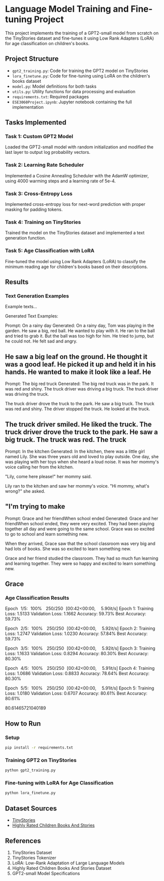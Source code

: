 # Language Model Training and Fine-tuning Project

This project implements the training of a GPT2-small model from scratch on the TinyStories dataset and fine-tunes it using Low Rank Adapters (LoRA) for age classification on children's books.

## Project Structure

- `gpt2_training.py`: Code for training the GPT2 model on TinyStories
- `lora_finetune.py`: Code for fine-tuning using LoRA on the children's books dataset
- `model.py`: Model definitions for both tasks
- `utils.py`: Utility functions for data processing and evaluation
- `requirements.txt`: Required packages
- `ESE3060Project.ipynb`: Jupyter notebook containing the full implementation

## Tasks Implemented

### Task 1: Custom GPT2 Model
Loaded the GPT2-small model with random initialization and modified the last layer to output log probability vectors.

### Task 2: Learning Rate Scheduler
Implemented a Cosine Annealing Scheduler with the AdamW optimizer, using 4000 warming steps and a learning rate of 5e-4.

### Task 3: Cross-Entropy Loss
Implemented cross-entropy loss for next-word prediction with proper masking for padding tokens.

### Task 4: Training on TinyStories
Trained the model on the TinyStories dataset and implemented a text generation function.

### Task 5: Age Classification with LoRA
Fine-tuned the model using Low Rank Adapters (LoRA) to classify the minimum reading age for children's books based on their descriptions.

## Results

### Text Generation Examples
Example texts...

Generated Text Examples: 

Prompt: On a rainy day
Generated: On a rainy day, Tom was playing in the garden. He saw a big, red ball. He wanted to play with it. He ran to the ball and tried to grab it. But the ball was too high for him. He tried to jump, but he could not. He felt sad and angry.

He saw a big leaf on the ground. He thought it was a good leaf. He picked it up and held it in his hands. He wanted to make it look like a leaf. He
--------------------------------------------------

Prompt: The big red truck
Generated: The big red truck was in the park. It was red and shiny. The truck driver was driving a big truck. The truck driver was driving the truck.

The truck driver drove the truck to the park. He saw a big truck. The truck was red and shiny. The driver stopped the truck. He looked at the truck.

The truck driver smiled. He liked the truck. The truck driver drove the truck to the park. He saw a big truck. The truck was red. The truck
--------------------------------------------------

Prompt: In the kitchen
Generated: In the kitchen, there was a little girl named Lily. She was three years old and loved to play outside. One day, she was playing with her toys when she heard a loud noise. It was her mommy's voice calling her from the kitchen.

"Lily, come here please!" her mommy said.

Lily ran to the kitchen and saw her mommy's voice. "Hi mommy, what's wrong?" she asked.

"I'm trying to make
--------------------------------------------------

Prompt: Grace and her friendWhen school ended
Generated: Grace and her friendWhen school ended, they were very excited. They had been playing together all day and were going to the same school. Grace was so excited to go to school and learn something new.

When they arrived, Grace saw that the school classroom was very big and had lots of books. She was so excited to learn something new.

Grace and her friend studied the classroom. They had so much fun learning and learning together. They were so happy and excited to learn something new.

Grace
--------------------------------------------------

### Age Classification Results
Epoch 1/5: 100%
 250/250 [00:42<00:00,  5.90it/s]
Epoch 1:
Training Loss: 1.5133
Validation Loss: 1.1662
Accuracy: 59.73%
Best Accuracy: 59.73%

Epoch 2/5: 100%
 250/250 [00:42<00:00,  5.92it/s]
Epoch 2:
Training Loss: 1.2747
Validation Loss: 1.0230
Accuracy: 57.84%
Best Accuracy: 59.73%

Epoch 3/5: 100%
 250/250 [00:42<00:00,  5.92it/s]
Epoch 3:
Training Loss: 1.1633
Validation Loss: 0.8294
Accuracy: 80.30%
Best Accuracy: 80.30%

Epoch 4/5: 100%
 250/250 [00:42<00:00,  5.91it/s]
Epoch 4:
Training Loss: 1.0686
Validation Loss: 0.8833
Accuracy: 78.64%
Best Accuracy: 80.30%

Epoch 5/5: 100%
 250/250 [00:42<00:00,  5.91it/s]
Epoch 5:
Training Loss: 1.0180
Validation Loss: 0.6707
Accuracy: 80.61%
Best Accuracy: 80.61%

80.61465721040189
## How to Run

### Setup
```bash
pip install -r requirements.txt
```

### Training GPT2 on TinyStories
```bash
python gpt2_training.py
```

### Fine-tuning with LoRA for Age Classification
```bash
python lora_finetune.py
```

## Dataset Sources
- [TinyStories](https://huggingface.co/datasets/roneneldan/TinyStories)
- [Highly Rated Children Books And Stories](https://www.kaggle.com/datasets/thomaskonstantin/highly-rated-childrens-books-and-stories)

## References
1. TinyStories Dataset
2. TinyStories Tokenizer
3. LoRA: Low-Rank Adaptation of Large Language Models
4. Highly Rated Children Books And Stories Dataset
5. GPT2-small Model Specifications

